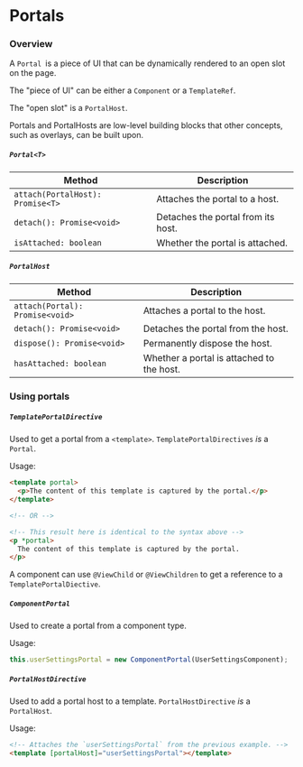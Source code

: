 # Portals

### Overview

A `Portal `is a piece of UI that can be dynamically rendered to an open slot on the page. 

The "piece of UI" can be either a `Component` or a `TemplateRef`.

The "open slot" is a `PortalHost`.

Portals and PortalHosts are low-level building blocks that other concepts, such as overlays, can
be built upon.
 
##### `Portal<T>`
| Method | Description |
| --- | --- |
| `attach(PortalHost): Promise<T>` | Attaches the portal to a host. |
| `detach(): Promise<void>` | Detaches the portal from its host. |
| `isAttached: boolean` | Whether the portal is attached. |

##### `PortalHost`
| Method | Description |
| --- | --- |
| `attach(Portal): Promise<void>` | Attaches a portal to the host. |
| `detach(): Promise<void>` | Detaches the portal from the host. |
| `dispose(): Promise<void>` | Permanently dispose the host. |
| `hasAttached: boolean` | Whether a portal is attached to the host. |




### Using portals



##### `TemplatePortalDirective`
Used to get a portal from a `<template>`. `TemplatePortalDirectives` *is* a `Portal`.

Usage:
```html
<template portal>
  <p>The content of this template is captured by the portal.</p>
</template>

<!-- OR -->

<!-- This result here is identical to the syntax above -->
<p *portal>
  The content of this template is captured by the portal.
</p>
```

A component can use `@ViewChild` or `@ViewChildren` to get a reference to a 
`TemplatePortalDiective`.

##### `ComponentPortal`
Used to create a portal from a component type.

Usage:
```ts
this.userSettingsPortal = new ComponentPortal(UserSettingsComponent);
```


##### `PortalHostDirective`
Used to add a portal host to a template. `PortalHostDirective` *is* a `PortalHost`.

Usage:
```html
<!-- Attaches the `userSettingsPortal` from the previous example. -->
<template [portalHost]="userSettingsPortal"></template>
```

